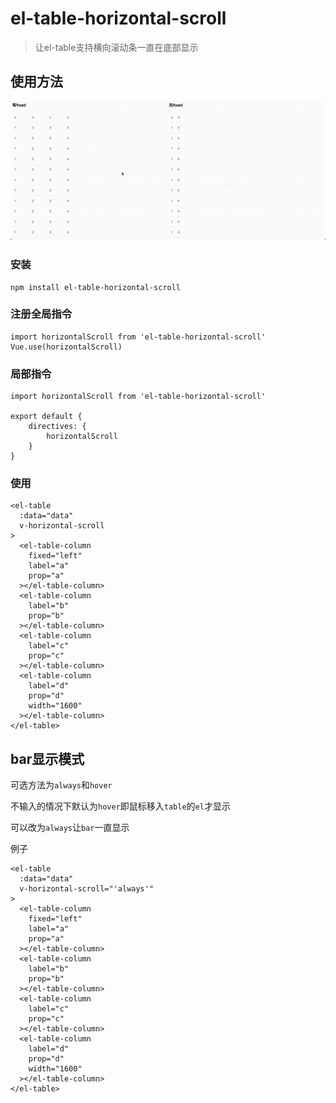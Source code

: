 # el-table-horizontal-scroll

> 让el-table支持横向滚动条一直在底部显示

## 使用方法

![](./res.gif)

### 安装

```
npm install el-table-horizontal-scroll
```

### 注册全局指令

```
import horizontalScroll from 'el-table-horizontal-scroll'
Vue.use(horizontalScroll)
```

### 局部指令

```
import horizontalScroll from 'el-table-horizontal-scroll'

export default {
    directives: {
        horizontalScroll
    }
}
```

### 使用

```
<el-table
  :data="data"
  v-horizontal-scroll
>
  <el-table-column
    fixed="left"
    label="a"
    prop="a"
  ></el-table-column>
  <el-table-column
    label="b"
    prop="b"
  ></el-table-column>
  <el-table-column
    label="c"
    prop="c"
  ></el-table-column>
  <el-table-column
    label="d"
    prop="d"
    width="1600"
  ></el-table-column>
</el-table>
```

## bar显示模式

可选方法为`always`和`hover`

不输入的情况下默认为`hover`即鼠标移入`table`的`el`才显示

可以改为`always`让`bar`一直显示

例子

```
<el-table
  :data="data"
  v-horizontal-scroll="'always'"
>
  <el-table-column
    fixed="left"
    label="a"
    prop="a"
  ></el-table-column>
  <el-table-column
    label="b"
    prop="b"
  ></el-table-column>
  <el-table-column
    label="c"
    prop="c"
  ></el-table-column>
  <el-table-column
    label="d"
    prop="d"
    width="1600"
  ></el-table-column>
</el-table>
```
